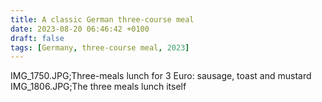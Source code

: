 ```yaml
---
title: A classic German three-course meal
date: 2023-08-20 06:46:42 +0100
draft: false
tags: [Germany, three-course meal, 2023]
---
```

IMG_1750.JPG;Three-meals lunch for 3 Euro: sausage, toast and mustard  
IMG_1806.JPG;The three meals lunch itself